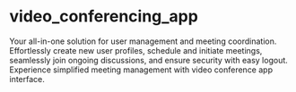 # video_conferencing_app
 Your all-in-one solution for user management and meeting coordination. Effortlessly create new user profiles, schedule and initiate meetings, seamlessly join ongoing discussions, and ensure security with easy logout. Experience simplified meeting management with video conference app interface.
